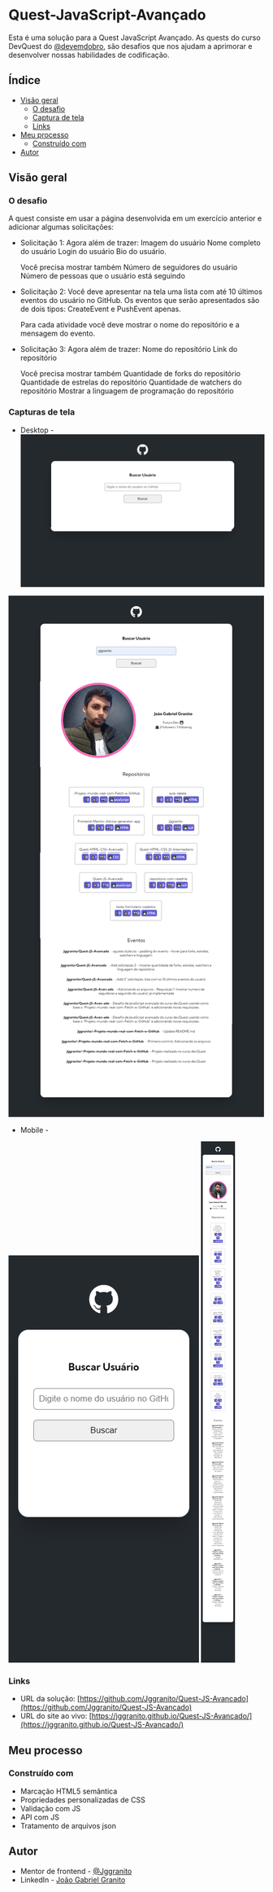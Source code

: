 # Quest-JavaScript-Avançado

Esta é uma solução para a Quest JavaScript Avançado. As quests do curso DevQuest do [@devemdobro](instagram.com/devemdobro), são desafios que nos ajudam a aprimorar e desenvolver nossas habilidades de codificação.

## Índice

- [Visão geral](#visão-geral)
   - [O desafio](#O-desafio)
   - [Captura de tela](#captura-de-tela)
   - [Links](#links)
- [Meu processo](#meu-processo)
   - [Construído com](#construído-com)
- [Autor](#autor)

## Visão geral

### O desafio

A quest consiste em usar a página desenvolvida em um exercício anterior e adicionar algumas solicitações:

- Solicitação 1:
   Agora além de trazer:
      Imagem do usuário
      Nome completo do usuário
      Login do usuário
      Bio do usuário.
   
   Você precisa mostrar também
      Número de seguidores do usuário
      Número de pessoas que o usuário está
      seguindo

- Solicitação 2:
   Você deve apresentar na tela uma lista com até 10 últimos eventos do usuário no GitHub. Os eventos que serão apresentados são de dois tipos: CreateEvent e PushEvent apenas.

   Para cada atividade você deve mostrar o nome do repositório e a mensagem do evento.

- Solicitação 3:
   Agora além de trazer:
      Nome do repositório
      Link do repositório

   Você precisa mostrar também
      Quantidade de forks do repositório
      Quantidade de estrelas do repositório
      Quantidade de watchers do repositório
      Mostrar a linguagem de programação do repositório

### Capturas de tela

- Desktop - ![](./src/screenshot/desktop_1.png) 

![](./src/screenshot/desktop_2.png)

- Mobile  -

![](./src/screenshot/mobile_1.png)
![](./src/screenshot/mobile_2.png)

### Links

- URL da solução: [https://github.com/Jggranito/Quest-JS-Avancado](https://github.com/Jggranito/Quest-JS-Avancado)
- URL do site ao vivo: [https://jggranito.github.io/Quest-JS-Avancado/](https://jggranito.github.io/Quest-JS-Avancado/)

## Meu processo

### Construído com

- Marcação HTML5 semântica
- Propriedades personalizadas de CSS
- Validação com JS
- API com JS
- Tratamento de arquivos json

## Autor

- Mentor de frontend - [@Jggranito](https://www.frontendmentor.io/profile/Jggranito)
- LinkedIn - [João Gabriel Granito](https://www.linkedin.com/in/jo%C3%A3o-gabriel-granito-77666a262/)
